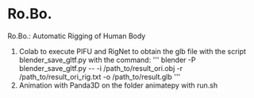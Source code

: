 # Ro.Bo.
Ro.Bo.: Automatic Rigging of Human Body
1) Colab to execute PIFU and RigNet to obtain the glb file with the script blender_save_gltf.py with the command:
'''
blender -P blender_save_gltf.py -- -i /path_to/result_ori.obj -r /path_to/result_ori_rig.txt -o /path_to/result.glb
'''
2) Animation with Panda3D on the folder animatepy with run.sh

